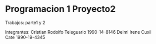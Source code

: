 # Programacion 1 Proyecto2
 Trabajos: parte1 y 2
 
 Integrantes:
 Cristian Rodolfo Teleguario 1990-14-8146
 Delmi Irene Cuxil Cate 1990-19-4345
 
